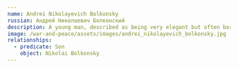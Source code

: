 ```yaml
---
name: Andrei Nikolayevich Bolkonsky
russian: Андрей Николаевич Болконский
description: A young man, described as being very elegant but often bored, melancholic and/or sad. He is introduced as a slightly cynical character, disillusioned in his marriage by what he sees as the simple-mindedness of his wife. He's depicted as an atheist, sceptical of his sister Marya's strong religious beliefs.
image: /war-and-peace/assets/images/andrei_nikolayevich_bolkonsky.jpg
relationships:
  - predicate: Son
    object: Nikolai Bolkonsky
---
```

